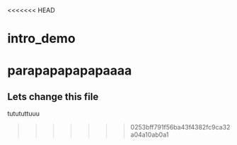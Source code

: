 <<<<<<< HEAD
# intro_demo

parapapapapapaaaa
=======
## Lets change this file

tutututtuuu
>>>>>>> 0253bff791f56ba43f4382fc9ca32a04a10ab0a1
